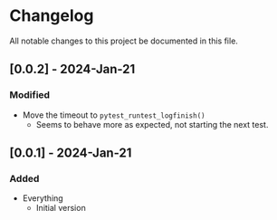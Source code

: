 # Changelog

All notable changes to this project  be documented in this file.

<!--

## [Unreleased] - yyyy-month-dd

### Added

- nothing so far

### Fixed

- nothing so far

### Changed

- nothing so far

-->

## [0.0.2] - 2024-Jan-21

### Modified
- Move the timeout to `pytest_runtest_logfinish()`
    - Seems to behave more as expected, not starting the next test.

## [0.0.1] - 2024-Jan-21

### Added
- Everything
    - Initial version
